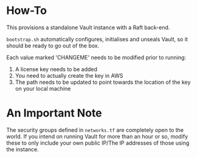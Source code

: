 # How-To

This provisions a standalone Vault instance with a Raft back-end.

`bootstrap.sh` automatically configures, initialises and unseals Vault, so it should be ready to go out of the box.

Each value marked 'CHANGEME' needs to be modified prior to running:

1. A license key needs to be added
2. You need to actually create the key in AWS
3. The path needs to be updated to point towards the location of the key on your local machine

# An Important Note

The security groups defined in `networks.tf` are completely open to the world. If you intend on running Vault for more than an hour or so, modify these to only include your own public IP/The IP addresses of those using the instance.

